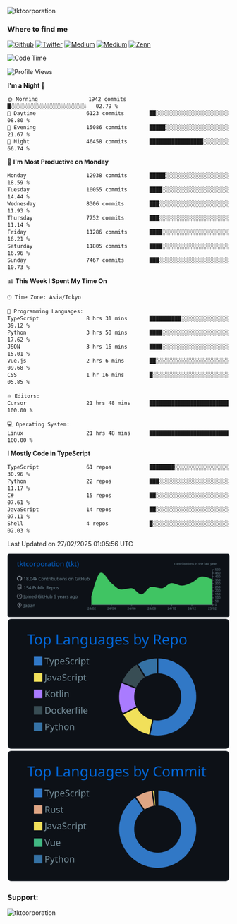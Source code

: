 <p align="left"> <img src="https://komarev.com/ghpvc/?username=tktcorporation&label=Profile%20views&color=0e75b6&style=flat" alt="tktcorporation" /> </p>

<h3>Where to find me</h3>
<p>
<a href="https://github.com/tktcorporation" target="_blank"><img alt="Github" src="https://img.shields.io/badge/GitHub-%2312100E.svg?&style=for-the-badge&logo=Github&logoColor=white" /></a>
<a href="https://twitter.com/tktcorporation" target="_blank"><img alt="Twitter" src="https://img.shields.io/badge/twitter-%231DA1F2.svg?&style=for-the-badge&logo=twitter&logoColor=white" /></a>
<a href="https://www.linkedin.com/in/tktcorporation" target="_blank"><img alt="Medium" src="https://img.shields.io/badge/linkdin-0a66c2.svg?&style=for-the-badge&logo=linkedin&logoColor=white" /></a>
<a href="https://qiita.com/tktcorporation" target="_blank"><img alt="Medium" src="https://img.shields.io/badge/qiita-55C500.svg?&style=for-the-badge&logo=qiita&logoColor=white" /></a>
<a href="https://zenn.dev/tktcorporation" target="_blank"><img alt="Zenn" src="https://img.shields.io/badge/Zenn-3EA8FF.svg?&style=for-the-badge&logo=Zenn&logoColor=white" /></a>
</p>
  
<!--START_SECTION:waka-->
![Code Time](http://img.shields.io/badge/Code%20Time-2%2C177%20hrs%2049%20mins-blue)

![Profile Views](http://img.shields.io/badge/Profile%20Views-22-blue)

**I'm a Night 🦉** 

```text
🌞 Morning                1942 commits        █░░░░░░░░░░░░░░░░░░░░░░░░   02.79 % 
🌆 Daytime                6123 commits        ██░░░░░░░░░░░░░░░░░░░░░░░   08.80 % 
🌃 Evening                15086 commits       █████░░░░░░░░░░░░░░░░░░░░   21.67 % 
🌙 Night                  46458 commits       █████████████████░░░░░░░░   66.74 % 
```
📅 **I'm Most Productive on Monday** 

```text
Monday                   12938 commits       █████░░░░░░░░░░░░░░░░░░░░   18.59 % 
Tuesday                  10055 commits       ████░░░░░░░░░░░░░░░░░░░░░   14.44 % 
Wednesday                8306 commits        ███░░░░░░░░░░░░░░░░░░░░░░   11.93 % 
Thursday                 7752 commits        ███░░░░░░░░░░░░░░░░░░░░░░   11.14 % 
Friday                   11286 commits       ████░░░░░░░░░░░░░░░░░░░░░   16.21 % 
Saturday                 11805 commits       ████░░░░░░░░░░░░░░░░░░░░░   16.96 % 
Sunday                   7467 commits        ███░░░░░░░░░░░░░░░░░░░░░░   10.73 % 
```


📊 **This Week I Spent My Time On** 

```text
🕑︎ Time Zone: Asia/Tokyo

💬 Programming Languages: 
TypeScript               8 hrs 31 mins       ██████████░░░░░░░░░░░░░░░   39.12 % 
Python                   3 hrs 50 mins       ████░░░░░░░░░░░░░░░░░░░░░   17.62 % 
JSON                     3 hrs 16 mins       ████░░░░░░░░░░░░░░░░░░░░░   15.01 % 
Vue.js                   2 hrs 6 mins        ██░░░░░░░░░░░░░░░░░░░░░░░   09.68 % 
CSS                      1 hr 16 mins        █░░░░░░░░░░░░░░░░░░░░░░░░   05.85 % 

🔥 Editors: 
Cursor                   21 hrs 48 mins      █████████████████████████   100.00 % 

💻 Operating System: 
Linux                    21 hrs 48 mins      █████████████████████████   100.00 % 
```

**I Mostly Code in TypeScript** 

```text
TypeScript               61 repos            ████████░░░░░░░░░░░░░░░░░   30.96 % 
Python                   22 repos            ███░░░░░░░░░░░░░░░░░░░░░░   11.17 % 
C#                       15 repos            ██░░░░░░░░░░░░░░░░░░░░░░░   07.61 % 
JavaScript               14 repos            ██░░░░░░░░░░░░░░░░░░░░░░░   07.11 % 
Shell                    4 repos             █░░░░░░░░░░░░░░░░░░░░░░░░   02.03 % 
```




 Last Updated on 27/02/2025 01:05:56 UTC
<!--END_SECTION:waka-->

[![](https://raw.githubusercontent.com/tktcorporation/tktcorporation/master/profile-summary-card-output/github_dark/0-profile-details.svg)](https://github.com/vn7n24fzkq/github-profile-summary-cards)
[![](https://raw.githubusercontent.com/tktcorporation/tktcorporation/master/profile-summary-card-output/github_dark/1-repos-per-language.svg)](https://github.com/vn7n24fzkq/github-profile-summary-cards) [![](https://raw.githubusercontent.com/tktcorporation/tktcorporation/master/profile-summary-card-output/github_dark/2-most-commit-language.svg)](https://github.com/vn7n24fzkq/github-profile-summary-cards)

<h3 align="left">Support:</h3>
<p><a href="https://www.buymeacoffee.com/tktcorporation"> <img align="left" src="https://cdn.buymeacoffee.com/buttons/v2/default-yellow.png" height="50" width="210" alt="tktcorporation" /></a></p><br><br>
